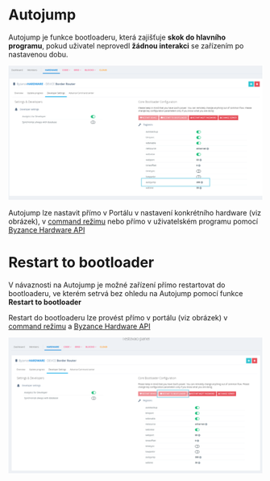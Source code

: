 # Autojump 

Autojump je funkce bootloaderu, která zajišťuje **skok do hlavního programu**, pokud uživatel neprovedl **žádnou interakci** se zařízením po nastavenou dobu. 

![](/assets/autojump.png)

Autojump lze nastavit přímo v Portálu v nastavení konkrétního hardware (viz obrázek), v [command režimu](//articles/hardware/ioda/navody/bootloader.md) nebo přímo v uživatelském programu pomocí [Byzance Hardware API](/programovani/byzance-api.md)
 
# Restart to bootloader

V návaznosti na Autojump je možné zařízení přímo restartovat do bootloaderu, ve kterém setrvá bez ohledu na Autojump pomocí funkce **Restart to bootloader**  
   
Restart do bootloaderu lze provést přímo v portálu (viz obrázek) v [command režimu](//articles/hardware/ioda/navody/bootloader.md) a [Byzance Hardware API](/programovani/byzance-api.md)    

![](/assets/restartbl.PNG)
   











